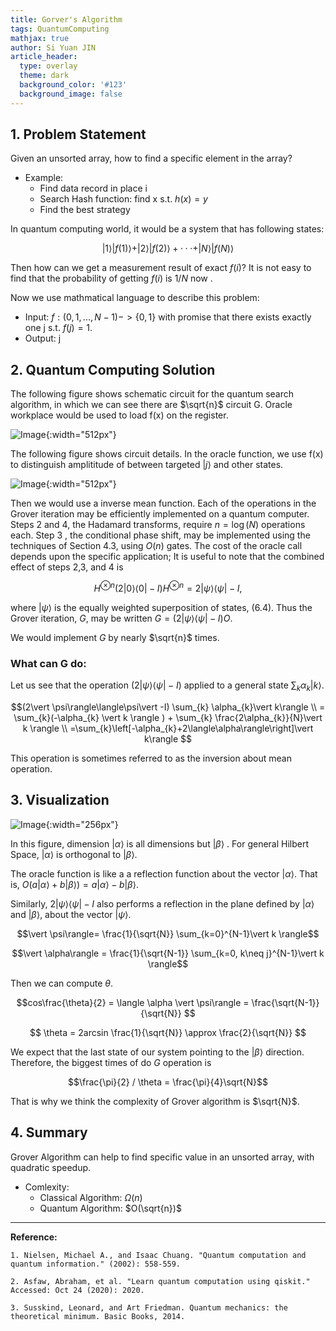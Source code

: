 ```yaml
---
title: Gorver's Algorithm
tags: QuantumComputing
mathjax: true
author: Si Yuan JIN
article_header:
  type: overlay
  theme: dark
  background_color: '#123'
  background_image: false
---
```


## 1. Problem Statement
Given an unsorted array, how to find a specific element in the array?

- Example:
  - Find data record in place i
  - Search Hash function: find x s.t. $h(x)=y$
  - Find the best strategy

In quantum computing world, it would be a system that has following states:

$$\vert 1 \rangle \vert f(1) \rangle + \vert 2 \rangle \vert f(2) \rangle + ··· + \vert N \rangle \vert f(N) \rangle$$

Then how can we get a measurement result of exact $f(i)$? It is not easy to find that the probability of getting $f(i)$ is $1/N$ now .

Now we use mathmatical language to describe this problem:
- Input: $f:(0,1,...,N-1)->\{0,1\}$ with promise that there exists exactly one j s.t. $f(j)=1$.
- Output: j


## 2. Quantum Computing Solution
The following figure shows schematic circuit for the quantum search algorithm, in which we can see there are $\sqrt{n}$ circuit G. Oracle workplace would be used to load f(x) on the register.

![Image](https://jsybruce.github.io/Homepage/assets/images/posts/Grover/CircuitSolution.png "Image@512x512"){:width="512px"}

The following figure shows circuit details. In the oracle function, we use f(x) to distinguish amplititude of between targeted $\vert j \rangle$ and other states.

![Image](https://jsybruce.github.io/Homepage/assets/images/posts/Grover/CircuitG.png "Image@512x512"){:width="512px"}

Then we would use a inverse mean function. Each of the operations in the Grover iteration may be efficiently implemented on a quantum computer. Steps 2 and 4, the Hadamard transforms, require $n=\log (N)$ operations each. Step 3 , the conditional phase shift, may be implemented using the techniques of Section 4.3, using $O(n)$ gates. The cost of the oracle call depends upon the specific application; It is useful to note that the combined effect of steps 2,3, and 4 is

$$
H^{\otimes n}(2\vert 0\rangle\langle 0\vert -I) H^{\otimes n}=2\vert \psi\rangle\langle\psi\vert -I,
$$

where $\vert \psi\rangle$ is the equally weighted superposition of states, (6.4). Thus the Grover iteration, $G$, may be written $G=(2\vert \psi\rangle\langle\psi\vert -I) O$.

We would implement $G$ by nearly $\sqrt{n}$ times.

### What can G do:
Let us see that the operation $(2\vert \psi\rangle\langle\psi\vert -I)$ applied to a general state $\sum_{k} \alpha_{k}\vert k\rangle$.

$$(2\vert \psi\rangle\langle\psi\vert -I) \sum_{k} \alpha_{k}\vert k\rangle \\ 
= \sum_{k}(-\alpha_{k} \vert k \rangle ) + \sum_{k} \frac{2\alpha_{k}}{N}\vert k \rangle \\
=\sum_{k}\left[-\alpha_{k}+2\langle\alpha\rangle\right]\vert k\rangle
 $$

This operation is sometimes referred to as the inversion about mean operation.

## 3. Visualization

![Image](https://jsybruce.github.io/Homepage/assets/images/posts/Grover/Grover.png "Image@512x512"){:width="256px"}

In this figure, dimension $\vert \alpha \rangle$ is all dimensions but $\vert \beta \rangle$ . For general Hilbert Space, $\vert \alpha \rangle$ is orthogonal to $\vert \beta \rangle$.

The oracle function is like a a reflection function about the vector $\vert\alpha\rangle$. That is, $O(a\vert \alpha\rangle+b\vert \beta\rangle)=a\vert \alpha\rangle-b\vert \beta\rangle$. 

Similarly, $2\vert \psi\rangle\langle\psi\vert -I$ also performs a reflection in the plane defined by $\vert \alpha\rangle$ and $\vert \beta\rangle$, about the vector $\vert \psi\rangle$. 

$$\vert \psi\rangle= \frac{1}{\sqrt{N}} \sum_{k=0}^{N-1}\vert k \rangle$$

$$\vert \alpha\rangle = \frac{1}{\sqrt{N-1}} \sum_{k=0, k\neq j}^{N-1}\vert k \rangle$$

Then we can compute $\theta$.

$$cos\frac{\theta}{2} = \langle \alpha \vert \psi\rangle = \frac{\sqrt{N-1}}{\sqrt{N}}  $$ 


$$ \theta = 2arcsin \frac{1}{\sqrt{N}} \approx \frac{2}{\sqrt{N}}  $$

We expect that the last state of our system pointing to the $\vert \beta \rangle$ direction. Therefore, the biggest times of do $G$ operation is 

$$\frac{\pi}{2} / \theta = \frac{\pi}{4}\sqrt{N}$$

That is why we think the complexity of Grover algorithm is $\sqrt{N}$.

## 4. Summary

Grover Algorithm can help to find specific value in an unsorted array, with quadratic speedup.

- Comlexity:
  - Classical Algorithm: $\Omega(n)$
  - Quantum Algorithm: $O(\sqrt{n})$


---

**Reference:**

`1. Nielsen, Michael A., and Isaac Chuang. "Quantum computation and quantum information." (2002): 558-559.`

`2. Asfaw, Abraham, et al. "Learn quantum computation using qiskit." Accessed: Oct 24 (2020): 2020.`

`3. Susskind, Leonard, and Art Friedman. Quantum mechanics: the theoretical minimum. Basic Books, 2014.`